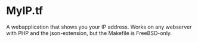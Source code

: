 # MyIP.tf

A webapplication that shows you your IP address.
Works on any webserver with PHP and the json-extension,
but the Makefile is FreeBSD-only.